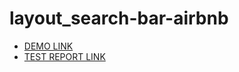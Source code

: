 # layout_search-bar-airbnb
- [DEMO LINK](https://NikolayButylkov.github.io/layout_search-bar-airbnb/)
- [TEST REPORT LINK](https://NikolayButylkov.github.io/layout_search-bar-airbnb/report/html_report/)
